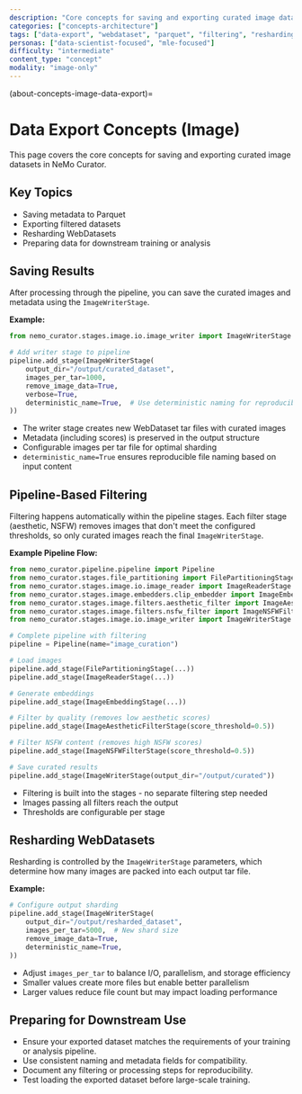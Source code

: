 ```yaml
---
description: "Core concepts for saving and exporting curated image datasets including metadata, filtering, and resharding"
categories: ["concepts-architecture"]
tags: ["data-export", "webdataset", "parquet", "filtering", "resharding", "metadata"]
personas: ["data-scientist-focused", "mle-focused"]
difficulty: "intermediate"
content_type: "concept"
modality: "image-only"
---
```


(about-concepts-image-data-export)=

# Data Export Concepts (Image)

This page covers the core concepts for saving and exporting curated image datasets in NeMo Curator.

## Key Topics

- Saving metadata to Parquet
- Exporting filtered datasets
- Resharding WebDatasets
- Preparing data for downstream training or analysis

## Saving Results

After processing through the pipeline, you can save the curated images and metadata using the `ImageWriterStage`.

**Example:**

```python
from nemo_curator.stages.image.io.image_writer import ImageWriterStage

# Add writer stage to pipeline
pipeline.add_stage(ImageWriterStage(
    output_dir="/output/curated_dataset",
    images_per_tar=1000,
    remove_image_data=True,
    verbose=True,
    deterministic_name=True,  # Use deterministic naming for reproducible output
))
```

- The writer stage creates new WebDataset tar files with curated images
- Metadata (including scores) is preserved in the output structure
- Configurable images per tar file for optimal sharding
- `deterministic_name=True` ensures reproducible file naming based on input content

## Pipeline-Based Filtering

Filtering happens automatically within the pipeline stages. Each filter stage (aesthetic, NSFW) removes images that don't meet the configured thresholds, so only curated images reach the final `ImageWriterStage`.

**Example Pipeline Flow:**

```python
from nemo_curator.pipeline.pipeline import Pipeline
from nemo_curator.stages.file_partitioning import FilePartitioningStage
from nemo_curator.stages.image.io.image_reader import ImageReaderStage
from nemo_curator.stages.image.embedders.clip_embedder import ImageEmbeddingStage
from nemo_curator.stages.image.filters.aesthetic_filter import ImageAestheticFilterStage
from nemo_curator.stages.image.filters.nsfw_filter import ImageNSFWFilterStage
from nemo_curator.stages.image.io.image_writer import ImageWriterStage

# Complete pipeline with filtering
pipeline = Pipeline(name="image_curation")

# Load images
pipeline.add_stage(FilePartitioningStage(...))
pipeline.add_stage(ImageReaderStage(...))

# Generate embeddings
pipeline.add_stage(ImageEmbeddingStage(...))

# Filter by quality (removes low aesthetic scores)
pipeline.add_stage(ImageAestheticFilterStage(score_threshold=0.5))

# Filter NSFW content (removes high NSFW scores)
pipeline.add_stage(ImageNSFWFilterStage(score_threshold=0.5))

# Save curated results
pipeline.add_stage(ImageWriterStage(output_dir="/output/curated"))
```

- Filtering is built into the stages - no separate filtering step needed
- Images passing all filters reach the output
- Thresholds are configurable per stage

## Resharding WebDatasets

Resharding is controlled by the `ImageWriterStage` parameters, which determine how many images are packed into each output tar file.

**Example:**

```python
# Configure output sharding
pipeline.add_stage(ImageWriterStage(
    output_dir="/output/resharded_dataset",
    images_per_tar=5000,  # New shard size
    remove_image_data=True,
    deterministic_name=True,
))
```

- Adjust `images_per_tar` to balance I/O, parallelism, and storage efficiency
- Smaller values create more files but enable better parallelism
- Larger values reduce file count but may impact loading performance

## Preparing for Downstream Use

- Ensure your exported dataset matches the requirements of your training or analysis pipeline.
- Use consistent naming and metadata fields for compatibility.
- Document any filtering or processing steps for reproducibility.
- Test loading the exported dataset before large-scale training.

<!-- Detailed content to be added here. --> 